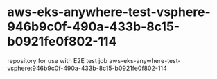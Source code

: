 # aws-eks-anywhere-test-vsphere-946b9c0f-490a-433b-8c15-b0921fe0f802-114
repository for use with E2E test job aws-eks-anywhere-test-vsphere:946b9c0f-490a-433b-8c15-b0921fe0f802-114
